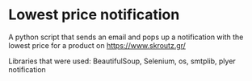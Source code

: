 # Lowest price notification

A python script that sends an email and pops up a notification with the lowest price for a product on https://www.skroutz.gr/

Libraries that were used: BeautifulSoup, Selenium, os, smtplib, plyer notification


